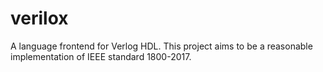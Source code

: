 # verilox
A language frontend for Verlog HDL. This project aims to be a reasonable implementation of IEEE standard 1800-2017. 
